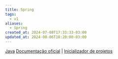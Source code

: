 ```yaml
---
title: Spring
tags:
  - v1
aliases:
  - Spring
created_at: 2024-07-08T17:33:33-03:00
updated_at: 2024-08-06T18:20:00-03:00
---
```


[Java](Linguagem_Java.md)
[Documentação oficial](https://spring.io/) | [Inicializador de projetos](https://start.spring.io/)

